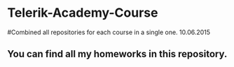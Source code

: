 # Telerik-Academy-Course 

#Combined all repositories for each course in a single one. 10.06.2015

## You can find all my homeworks in this repository.

